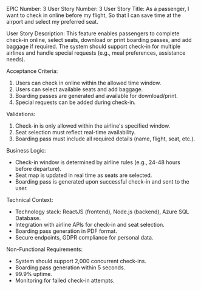 EPIC Number: 3
User Story Number: 3
User Story Title: As a passenger, I want to check in online before my flight, So that I can save time at the airport and select my preferred seat.

User Story Description: This feature enables passengers to complete check-in online, select seats, download or print boarding passes, and add baggage if required. The system should support check-in for multiple airlines and handle special requests (e.g., meal preferences, assistance needs).

Acceptance Criteria:
1. Users can check in online within the allowed time window.
2. Users can select available seats and add baggage.
3. Boarding passes are generated and available for download/print.
4. Special requests can be added during check-in.

Validations:
1. Check-in is only allowed within the airline's specified window.
2. Seat selection must reflect real-time availability.
3. Boarding pass must include all required details (name, flight, seat, etc.).

Business Logic:
- Check-in window is determined by airline rules (e.g., 24-48 hours before departure).
- Seat map is updated in real time as seats are selected.
- Boarding pass is generated upon successful check-in and sent to the user.

Technical Context:
- Technology stack: ReactJS (frontend), Node.js (backend), Azure SQL Database.
- Integration with airline APIs for check-in and seat selection.
- Boarding pass generation in PDF format.
- Secure endpoints, GDPR compliance for personal data.

Non-Functional Requirements:
- System should support 2,000 concurrent check-ins.
- Boarding pass generation within 5 seconds.
- 99.9% uptime.
- Monitoring for failed check-in attempts.